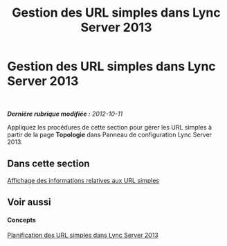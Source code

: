 ﻿---
title: Gestion des URL simples dans Lync Server 2013
TOCTitle: Gestion des URL simples dans Lync Server 2013
ms:assetid: 97ad8230-f422-462a-9ce4-6061fa7f2617
ms:mtpsurl: https://technet.microsoft.com/fr-fr/library/JJ688146(v=OCS.15)
ms:contentKeyID: 49891455
ms.date: 05/20/2016
mtps_version: v=OCS.15
ms.translationtype: HT
---

# Gestion des URL simples dans Lync Server 2013

 

_**Dernière rubrique modifiée :** 2012-10-11_

Appliquez les procédures de cette section pour gérer les URL simples à partir de la page **Topologie** dans Panneau de configuration Lync Server 2013.

## Dans cette section

[Affichage des informations relatives aux URL simples](lync-server-2013-view-simple-url-details.md)

## Voir aussi

#### Concepts

[Planification des URL simples dans Lync Server 2013](lync-server-2013-planning-for-simple-urls.md)

